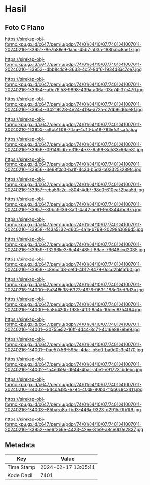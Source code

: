 # Hasil

## Foto C Plano

https://sirekap-obj-formc.kpu.go.id/c647/pemilu/pdpr/74/01/04/10/07/7401041007011-20240216-133951--8e7b89e9-1aac-45b7-a03a-188ba5a8aef7.jpg

https://sirekap-obj-formc.kpu.go.id/c647/pemilu/pdpr/74/01/04/10/07/7401041007011-20240216-133953--dbb8cdc9-3633-4c5f-8df6-1934d86c7ce7.jpg

https://sirekap-obj-formc.kpu.go.id/c647/pemilu/pdpr/74/01/04/10/07/7401041007011-20240216-133954--a0c76f58-9898-439a-a06a-03c74b37c470.jpg

https://sirekap-obj-formc.kpu.go.id/c647/pemilu/pdpr/74/01/04/10/07/7401041007011-20240216-133954--34219028-4e24-419a-a72a-c2db96d6ce8f.jpg

https://sirekap-obj-formc.kpu.go.id/c647/pemilu/pdpr/74/01/04/10/07/7401041007011-20240216-133955--a8bb1869-74aa-4d14-ba19-793efd1fcafd.jpg

https://sirekap-obj-formc.kpu.go.id/c647/pemilu/pdpr/74/01/04/10/07/7401041007011-20240216-133956--09149bdb-e316-4e78-9a99-8d533e66ae81.jpg

https://sirekap-obj-formc.kpu.go.id/c647/pemilu/pdpr/74/01/04/10/07/7401041007011-20240216-133956--3e68f3c0-ba1f-4c3d-b5d3-b033253289fc.jpg

https://sirekap-obj-formc.kpu.go.id/c647/pemilu/pdpr/74/01/04/10/07/7401041007011-20240216-133957--eba59c2c-c804-4db7-98e0-610ea52baa5d.jpg

https://sirekap-obj-formc.kpu.go.id/c647/pemilu/pdpr/74/01/04/10/07/7401041007011-20240216-133957--30bc9636-3aff-4a42-ac61-9e3344abc97a.jpg

https://sirekap-obj-formc.kpu.go.id/c647/pemilu/pdpr/74/01/04/10/07/7401041007011-20240216-133958--f43a5332-d605-4a1a-b769-20298a0686d5.jpg

https://sirekap-obj-formc.kpu.go.id/c647/pemilu/pdpr/74/01/04/10/07/7401041007011-20240216-133959--13296be3-6c44-485d-89ae-76648dcd2035.jpg

https://sirekap-obj-formc.kpu.go.id/c647/pemilu/pdpr/74/01/04/10/07/7401041007011-20240216-133959--c8e5dfd8-cefd-4b12-8479-0ccd2bbfafb0.jpg

https://sirekap-obj-formc.kpu.go.id/c647/pemilu/pdpr/74/01/04/10/07/7401041007011-20240216-134000--8a346b38-6323-4636-963f-188c05ef9d3a.jpg

https://sirekap-obj-formc.kpu.go.id/c647/pemilu/pdpr/74/01/04/10/07/7401041007011-20240216-134000--5a8b420b-f935-4f0f-8a4b-10dec8354f64.jpg

https://sirekap-obj-formc.kpu.go.id/c647/pemilu/pdpr/74/01/04/10/07/7401041007011-20240216-134001--30755e52-16ff-4d44-8c71-4c16e888ebe9.jpg

https://sirekap-obj-formc.kpu.go.id/c647/pemilu/pdpr/74/01/04/10/07/7401041007011-20240216-134001--0ae57456-595a-4dac-b5c0-ba0d0b3c4170.jpg

https://sirekap-obj-formc.kpu.go.id/c647/pemilu/pdpr/74/01/04/10/07/7401041007011-20240216-134002--1a4ed59a-d944-4bac-abe1-e91723cbdebc.jpg

https://sirekap-obj-formc.kpu.go.id/c647/pemilu/pdpr/74/01/04/10/07/7401041007011-20240216-134002--94cda385-e794-40d9-80bd-f15b6c8c2411.jpg

https://sirekap-obj-formc.kpu.go.id/c647/pemilu/pdpr/74/01/04/10/07/7401041007011-20240216-134003--85ba5a8a-fbd3-446a-9323-d2915a0fb1f9.jpg

https://sirekap-obj-formc.kpu.go.id/c647/pemilu/pdpr/74/01/04/10/07/7401041007011-20240216-133952--ee6f3b6e-4423-42ee-81e9-a8ce0b0e2837.jpg


## Metadata

| Key        | Value               |
| ---------- | ------------------- |
| Time Stamp | 2024-02-17 13:05:41 |
| Kode Dapil | 7401                |



